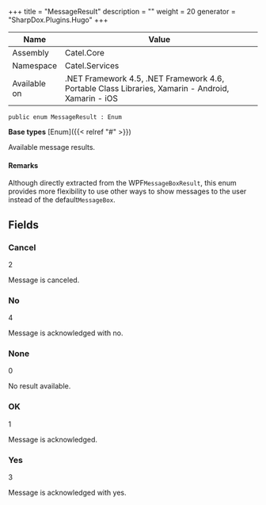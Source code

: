 

+++
title = "MessageResult" 
description = ""
weight = 20
generator = "SharpDox.Plugins.Hugo"
+++

Name|Value
---|---
Assembly|Catel.Core
Namespace|Catel.Services
Available on|.NET Framework 4.5, .NET Framework 4.6, Portable Class Libraries, Xamarin - Android, Xamarin - iOS

```
public enum MessageResult : Enum
```

**Base types**
[Enum]({{< relref "#" >}})

Available message results.

#### Remarks

Although directly extracted from the WPF`MessageBoxResult`, this enum provides more flexibility to use other ways to show messages to the user instead of the default`MessageBox`.

## Fields

### Cancel

2

Message is canceled.

### No

4

Message is acknowledged with no.

### None

0

No result available.

### OK

1

Message is acknowledged.

### Yes

3

Message is acknowledged with yes.

